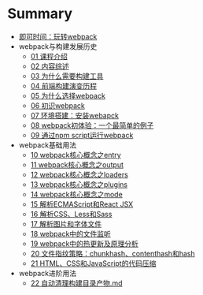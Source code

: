 # Summary

* [即可时间：玩转webpack](README.md)
* webpack与构建发展历史
  * [01 课程介绍](./chapter1-01-课程介绍.md)
  * [02 内容综述](./chapter1-02-内容综述.md)
  * [03 为什么需要构建工具](./chapter1-03-为什么需要构建工具.md)
  * [04 前端构建演变历程](./chapter1-04-前端构建演变历程.md)
  * [05 为什么选择webpack](./chapter1-05-为什么选择webpack.md)
  * [06 初识webpack](./chapter1-06-初识webpack.md)
  * [07 环境搭建：安装webapck](./chapter1-07-环境搭建：安装webapck.md)
  * [08 webpack初体验：一个最简单的例子](./chapter1-08-webpack初体验：一个最简单的例子.md)
  * [09 通过npm script运行webpack](./chapter1-09-通过npm-script运行webpack.md)
* webpack基础用法
  * [10 webpack核心概念之entry](./chapter2-10-webpack核心概念之entry.md)
  * [11 webpack核心概念之output](./chapter2-11-webpack核心概念之output.md)
  * [12 webpack核心概念之loaders](./chapter2-12-webpack核心概念之loaders.md)
  * [13 webpack核心概念之plugins](./chapter2-13-webpack核心概念之plugins.md)
  * [14 webpack核心概念之mode](./chapter2-14-webpack核心概念之mode.md)
  * [15 解析ECMAScript和React JSX](./chapter2-15-解析ECMAScript和React-JSX.md)
  * [16 解析CSS、Less和Sass](./chapter2-16-解析CSS、Less和Sass.md)
  * [17 解析图片和字体文件](./chapter2-17-解析图片和字体文件.md)
  * [18 webpack中的文件监听](./chapter2-18-webpack中的文件监听.md)
  * [19 webpack中的热更新及原理分析](./chapter2-19-webpack中的热更新及原理分析.md)
  * [20 文件指纹策略：chunkhash、contenthash和hash](./chapter2-20-文件指纹策略：chunkhash、contenthash和hash.md)
  * [21 HTML、CSS和JavaScript的代码压缩](./chapter2-21-HTML、CSS和JavaScript的代码压缩.md)
* webpack进阶用法
  * [22 自动清理构建目录产物.md](./chapter3-22-自动清理构建目录产物.md)

